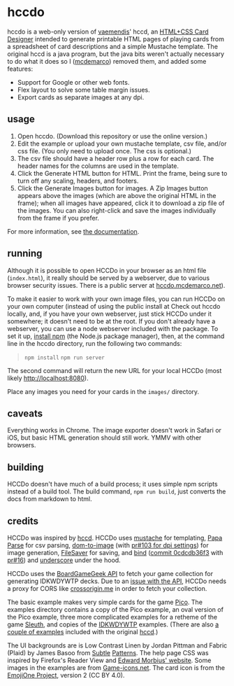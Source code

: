 hccdo
========

hccdo is a web-only version of [vaemendis](https://github.com/vaemendis)' hccd, an [HTML+CSS Card Designer](https://github.com/vaemendis/hccd/) intended to generate printable HTML pages of playing cards from a spreadsheet of card descriptions and a simple Mustache template.  The original hccd is a java program, but the java bits weren't actually necessary to do what it does so I ([mcdemarco](https://github.com/mcdemarco)) removed them, and added some features:

* Support for Google or other web fonts.
* Flex layout to solve some table margin issues.
* Export cards as separate images at any dpi.

usage
--------

1. Open hccdo.  (Download this repository or use the online version.)
2. Edit the example or upload your own mustache template, csv file, and/or css file.  (You only need to upload once.  The css is optional.)
3. The csv file should have a header row plus a row for each card.  The header names for the columns are used in the template.  
3. Click the Generate HTML button for HTML.  Print the frame, being sure to turn off any scaling, headers, and footers.
4. Click the Generate Images button for images.  A Zip Images button appears above the images (which are above the original HTML in the frame); when all images have appeared, click it to download a zip file of the images.  You can also right-click and save the images individually from the frame if you prefer.

For more information, see [the documentation](doc/index.md).

running
----------

Although it is possible to open HCCDo in your browser as an html file (`index.html`), it really should be served by a webserver, due to various browser security issues.  There is a public server at [hccdo.mcdemarco.net](http://hccdo.mcdemarco.net)).

To make it easier to work with your own image files, you can run HCCDo on your own computer (instead of using the public install at  Check out hccdo locally, and, if you have your own webserver, just stick HCCDo under it somewhere; it doesn't need to be at the root.  If you don't already have a webserver, you can use a node webserver included with the package.  To set it up, [install npm](https://www.npmjs.com/get-npm) (the Node.js package manager), then, at the command line in the hccdo directory, run the following two commands:

> `npm install`
> `npm run server`

The second command will return the new URL for your local HCCDo (most likely [http://localhost:8080](http://localhost:8080)).

Place any images you need for your cards in the `images/` directory.

caveats
---------

Everything works in Chrome.  The image exporter doesn't work in Safari or iOS, but basic HTML generation should still work.  YMMV with other browsers.


building
-----------

HCCDo doesn't have much of a build process; it uses simple npm scripts instead of a build tool.
The build command, `npm run build`, just converts the docs from markdown to html.

credits
---------

HCCDo was inspired by [hccd](https://github.com/vaemendis/hccd/).  HCCDo uses [mustache](https://mustache.github.io) for templating, [Papa Parse](http://papaparse.com) for csv parsing, [dom-to-image](https://github.com/tsayen/dom-to-image/) (with [pr#103 for dpi settings](https://github.com/tsayen/dom-to-image/pull/103)) for image generation, [FileSaver](https://github.com/eligrey/FileSaver.js) for saving, and [bind](https://github.com/remy/bind.js) ([commit 0cdcdb36f3](https://github.com/remy/bind.js/tree/0cdcdb36f3207191527c6de5367a518334f08d48) with [pr#16](https://github.com/remy/bind.js/pull/16/files)) and [underscore](http://underscorejs.org) under the hood.

HCCDo uses the [BoardGameGeek API](https://boardgamegeek.com/wiki/page/BGG_XML_API2) to fetch your game collection for generating IDKWDYWTP decks.  Due to an [issue with the API](https://boardgamegeek.com/thread/1304818/cross-origin-resource-sharing-cors), HCCDo needs a proxy for CORS like [crossorigin.me](https://github.com/technoboy10/crossorigin.me) in order to fetch your collection.

The basic example makes very simple cards for the game [Pico](https://boardgamegeek.com/boardgame/2051/pico).  The examples directory contains a copy of the Pico example, an oval version of the Pico example, three more complicated examples for a retheme of the game [Sleuth](https://boardgamegeek.com/boardgame/594/sleuth), and copies of the [IDKWDYWTP](https://boardgamegeek.com/boardgame/28567/i-dont-know-what-do-you-want-play) examples. (There are also [a couple of examples](https://github.com/vaemendis/hccd/tree/master/examples) included with the original [hccd](https://github.com/vaemendis/hccd/).)

The UI backgrounds are is Low Contrast Linen by Jordan Pittman and Fabric (Plaid) by James Basoo from [Subtle](https://www.toptal.com/designers/subtlepatterns/low-contrast-linen/) [Patterns](https://www.toptal.com/designers/subtlepatterns/fabric-plaid/).  The help page CSS was inspired by Firefox's Reader View and [Edward Morbius' website](http://codepen.io/dredmorbius/pen/KpMqqB).  Some images in the examples are from [Game-icons.net](http://game-icons.net).  The card icon is from the [EmojiOne Project](https://github.com/Ranks/emojione/blob/2.2.7/assets/svg/1f0cf.svg), version 2 (CC BY 4.0).


